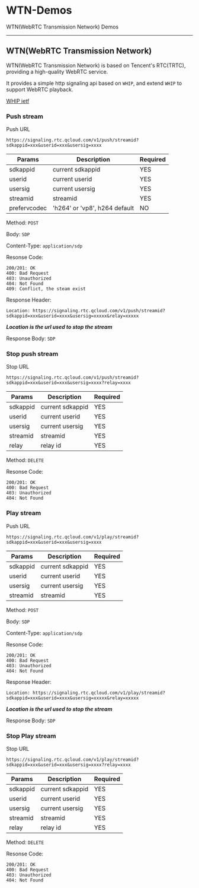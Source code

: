# WTN-Demos
WTN(WebRTC Transmission Network) Demos









- - -



## WTN(WebRTC Transmission Network)


WTN(WebRTC Transmission Network) is based on Tencent's RTC(TRTC), providing a high-quality WebRTC service.

It provides a simple http signaling api based on `WHIP`,  and extend `WHIP` to support WebRTC playback.


[WHIP ietf](https://datatracker.ietf.org/doc/html/draft-ietf-wish-whip-02)


### Push stream 

Push URL

`https://signaling.rtc.qcloud.com/v1/push/streamid?sdkappid=xxx&userid=xxx&usersig=xxxx`


|  Params           |     Description      |    Required       |
| ----------------- | -------------------- |  --------------   |
| sdkappid          |   current sdkappid   |    YES            |
| userid            |   current userid     |    YES            |
| usersig           |   current usersig    |    YES            |
| streamid          |   streamid           |    YES            |
| prefervcodec      |   'h264' or 'vp8', h264 default  |    NO   |


Method: `POST`

Body: `SDP`

Content-Type: `application/sdp`

Resonse Code:

```
200/201: OK
400: Bad Request
403: Unauthorized
404: Not Found
409: Conflict, the steam exist
```

Response Header:

`Location: https://signaling.rtc.qcloud.com/v1/push/streamid?sdkappid=xxx&userid=xxxx&usersig=xxxxx&relay=xxxxx`  

***Location is the url used to stop the stream***

Response Body: `SDP`




### Stop push stream 

Stop URL

`https://signaling.rtc.qcloud.com/v1/push/streamid?sdkappid=xxx&userid=xxx&usersig=xxxx?relay=xxxx`


|  Params           |     Description      |    Required       |
| ----------------- | -------------------- |  --------------   |
| sdkappid          |   current sdkappid   |    YES            |
| userid            |   current userid     |    YES            |
| usersig           |   current usersig    |    YES            |
| streamid          |   streamid           |    YES            |
| relay             |   relay id           |    YES            |


Method: `DELETE`

Resonse Code:

```
200/201: OK
400: Bad Request
403: Unauthorized
404: Not Found
```



### Play stream 

Push URL

`https://signaling.rtc.qcloud.com/v1/play/streamid?sdkappid=xxx&userid=xxx&usersig=xxxx`


|  Params           |     Description      |    Required       |
| ----------------- | -------------------- |  --------------   |
| sdkappid          |   current sdkappid   |    YES            |
| userid            |   current userid     |    YES            |
| usersig           |   current usersig    |    YES            |
| streamid          |   streamid           |    YES            |

Method: `POST`

Body: `SDP`

Content-Type: `application/sdp`

Resonse Code:

```
200/201: OK
400: Bad Request
403: Unauthorized
404: Not Found
```

Response Header:

`Location: https://signaling.rtc.qcloud.com/v1/play/streamid?sdkappid=xxx&userid=xxxx&usersig=xxxxx&relay=xxxxx`  

***Location is the url used to stop the stream***

Response Body: `SDP`


### Stop Play stream 

Stop URL

`https://signaling.rtc.qcloud.com/v1/play/streamid?sdkappid=xxx&userid=xxx&usersig=xxxx?relay=xxxx`


|  Params           |     Description      |    Required       |
| ----------------- | -------------------- |  --------------   |
| sdkappid          |   current sdkappid   |    YES            |
| userid            |   current userid     |    YES            |
| usersig           |   current usersig    |    YES            |
| streamid          |   streamid           |    YES            |
| relay             |   relay id           |    YES            |


Method: `DELETE`

Resonse Code:

```
200/201: OK
400: Bad Request
403: Unauthorized
404: Not Found
```


